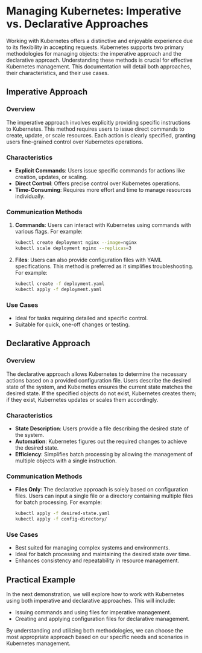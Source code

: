 # Managing Kubernetes: Imperative vs. Declarative Approaches

Working with Kubernetes offers a distinctive and enjoyable experience due to its flexibility in accepting requests. Kubernetes supports two primary methodologies for managing objects: the imperative approach and the declarative approach. Understanding these methods is crucial for effective Kubernetes management. This documentation will detail both approaches, their characteristics, and their use cases.

## Imperative Approach

### Overview
The imperative approach involves explicitly providing specific instructions to Kubernetes. This method requires users to issue direct commands to create, update, or scale resources. Each action is clearly specified, granting users fine-grained control over Kubernetes operations.

### Characteristics
- **Explicit Commands**: Users issue specific commands for actions like creation, updates, or scaling.
- **Direct Control**: Offers precise control over Kubernetes operations.
- **Time-Consuming**: Requires more effort and time to manage resources individually.

### Communication Methods
1. **Commands**: Users can interact with Kubernetes using commands with various flags. For example:
   ```sh
   kubectl create deployment nginx --image=nginx
   kubectl scale deployment nginx --replicas=3
   ```
2. **Files**: Users can also provide configuration files with YAML specifications. This method is preferred as it simplifies troubleshooting. For example:
   ```sh
   kubectl create -f deployment.yaml
   kubectl apply -f deployment.yaml
   ```

### Use Cases
- Ideal for tasks requiring detailed and specific control.
- Suitable for quick, one-off changes or testing.

## Declarative Approach

### Overview
The declarative approach allows Kubernetes to determine the necessary actions based on a provided configuration file. Users describe the desired state of the system, and Kubernetes ensures the current state matches the desired state. If the specified objects do not exist, Kubernetes creates them; if they exist, Kubernetes updates or scales them accordingly.

### Characteristics
- **State Description**: Users provide a file describing the desired state of the system.
- **Automation**: Kubernetes figures out the required changes to achieve the desired state.
- **Efficiency**: Simplifies batch processing by allowing the management of multiple objects with a single instruction.

### Communication Methods
- **Files Only**: The declarative approach is solely based on configuration files. Users can input a single file or a directory containing multiple files for batch processing. For example:
  ```sh
  kubectl apply -f desired-state.yaml
  kubectl apply -f config-directory/
  ```

### Use Cases
- Best suited for managing complex systems and environments.
- Ideal for batch processing and maintaining the desired state over time.
- Enhances consistency and repeatability in resource management.

## Practical Example

In the next demonstration, we will explore how to work with Kubernetes using both imperative and declarative approaches. This will include:
- Issuing commands and using files for imperative management.
- Creating and applying configuration files for declarative management.

By understanding and utilizing both methodologies, we can choose the most appropriate approach based on our specific needs and scenarios in Kubernetes management.
